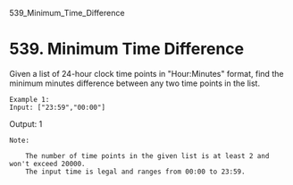 539_Minimum_Time_Difference
# 539. Minimum Time Difference

Given a list of 24-hour clock time points in "Hour:Minutes" format, find the minimum
    minutes difference between any two time points in the list.

    Example 1:
    Input: ["23:59","00:00"]
Output: 1

    

    Note:
    
        The number of time points in the given list is at least 2 and won't exceed 20000.
        The input time is legal and ranges from 00:00 to 23:59.